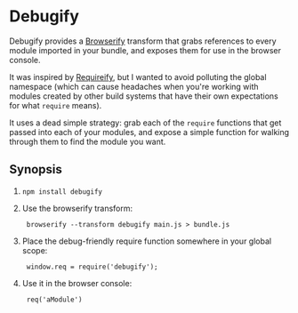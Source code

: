 Debugify 
========

Debugify provides a [Browserify](http://browserify.org/) transform
that grabs references to every module imported in your bundle, and
exposes them for use in the browser console.

It was inspired by
[Requireify](https://github.com/johnkpaul/requireify), but I wanted to
avoid polluting the global namespace (which can cause headaches when
you're working with modules created by other build systems that have
their own expectations for what `require` means).

It uses a dead simple strategy: grab each of the `require` functions
that get passed into each of your modules, and expose a simple
function for walking through them to find the module you want.

Synopsis
-------

1. `npm install debugify`

2. Use the browserify transform:

        browserify --transform debugify main.js > bundle.js

3. Place the debug-friendly require function somewhere in your global scope:

        window.req = require('debugify');

4. Use it in the browser console:

        req('aModule')


